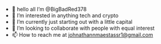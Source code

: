 - 👋 hello all I’m @BigBadRed378
- 👀 I’m interested in anything tech and crypto
- 🌱 I’m currently just starting out with a little capital
- 💞️ I’m looking to collaborate with people with equal interest
- 📫 How to reach me at johnathannmaestassr1@gmail.com


